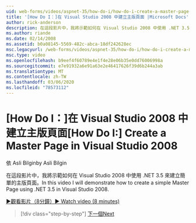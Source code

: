 ```yaml
---
uid: web-forms/videos/aspnet-35/how-do-i/how-do-i-create-a-master-page-in-visual-studio-2008
title: '[How Do I：]在 Visual Studio 2008 中建立主版頁面 |Microsoft Docs'
author: rick-anderson
description: 在這段影片中，我將示範如何在 Visual Studio 2008 中使用 .NET 3.5 來建立簡單的主版頁面。
ms.author: riande
ms.date: 02/14/2008
ms.assetid: b0a08145-5569-482c-abca-18df242628ec
msc.legacyurl: /web-forms/videos/aspnet-35/how-do-i/how-do-i-create-a-master-page-in-visual-studio-2008
msc.type: video
ms.openlocfilehash: b9eef4f60789e4e1f4e28e06b35e0dd76006998a
ms.sourcegitcommit: e7e91932a6e91a63e2e46417626f39d6b244a3ab
ms.translationtype: MT
ms.contentlocale: zh-TW
ms.lasthandoff: 03/06/2020
ms.locfileid: "78573112"
---
```

# <a name="how-do-i-create-a-master-page-in-visual-studio-2008"></a><span data-ttu-id="785d1-103">[How Do I：]在 Visual Studio 2008 中建立主版頁面</span><span class="sxs-lookup"><span data-stu-id="785d1-103">[How Do I:] Create a Master Page in Visual Studio 2008</span></span>

<span data-ttu-id="785d1-104">依 Asli Bilgin</span><span class="sxs-lookup"><span data-stu-id="785d1-104">by Asli Bilgin</span></span>

<span data-ttu-id="785d1-105">在這段影片中，我將示範如何在 Visual Studio 2008 中使用 .NET 3.5 來建立簡單的主版頁面。</span><span class="sxs-lookup"><span data-stu-id="785d1-105">In this video I will demonstrate how to create a simple Master Page using .NET 3.5 in Visual Studio 2008.</span></span>

[<span data-ttu-id="785d1-106">&#9654;觀看影片（8分鐘）</span><span class="sxs-lookup"><span data-stu-id="785d1-106">&#9654; Watch video (8 minutes)</span></span>](https://channel9.msdn.com/Blogs/ASP-NET-Site-Videos/how-do-i-create-a-master-page-in-visual-studio-2008)

> [!div class="step-by-step"]
> [<span data-ttu-id="785d1-107">下一個</span><span class="sxs-lookup"><span data-stu-id="785d1-107">Next</span></span>](how-do-i-create-nested-master-page-in-visual-studio-2008.md)
